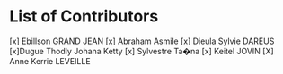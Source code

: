 # List of Contributors
[x] Ebillson GRAND JEAN
[x] Abraham Asmile
[x] Dieula Sylvie DAREUS
[x]Dugue Thodly Johana Ketty 
[x] Sylvestre Ta�na
[x] Keitel JOVIN
[X] Anne Kerrie LEVEILLE
